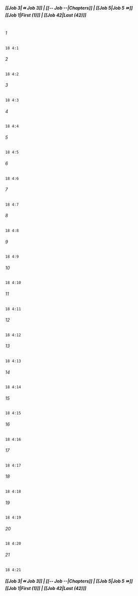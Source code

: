 
##### **[[Job 3|⏪ Job 3]] | [[-- Job --|Chapters]] | [[Job 5|Job 5 ⏩]]**<br>**[[Job 1|First (1)]] | [[Job 42|Last (42)]]**<br><br>

###### 1
``` verse
18 4:1
```
###### 2
``` verse
18 4:2
```
###### 3
``` verse
18 4:3
```
###### 4
``` verse
18 4:4
```
###### 5
``` verse
18 4:5
```
###### 6
``` verse
18 4:6
```
###### 7
``` verse
18 4:7
```
###### 8
``` verse
18 4:8
```
###### 9
``` verse
18 4:9
```
###### 10
``` verse
18 4:10
```
###### 11
``` verse
18 4:11
```
###### 12
``` verse
18 4:12
```
###### 13
``` verse
18 4:13
```
###### 14
``` verse
18 4:14
```
###### 15
``` verse
18 4:15
```
###### 16
``` verse
18 4:16
```
###### 17
``` verse
18 4:17
```
###### 18
``` verse
18 4:18
```
###### 19
``` verse
18 4:19
```
###### 20
``` verse
18 4:20
```
###### 21
``` verse
18 4:21
```

##### **[[Job 3|⏪ Job 3]] | [[-- Job --|Chapters]] | [[Job 5|Job 5 ⏩]]**<br>**[[Job 1|First (1)]] | [[Job 42|Last (42)]]**
